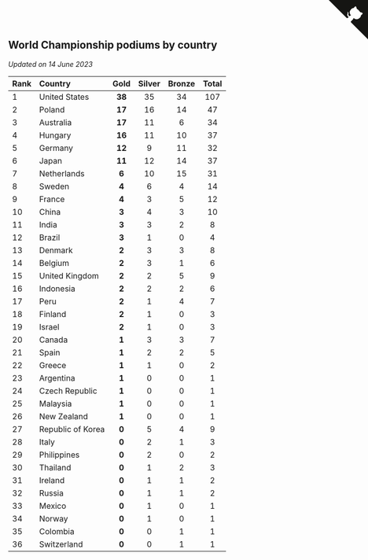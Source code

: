 ## World Championship podiums by country

*Updated on 14 June 2023*

| Rank | Country | Gold | Silver | Bronze | Total |
| :--- | :--- | :--: | :--: | :--: | :--: |
| 1 | United States | **38** | 35 | 34 | 107 |
| 2 | Poland | **17** | 16 | 14 | 47 |
| 3 | Australia | **17** | 11 | 6 | 34 |
| 4 | Hungary | **16** | 11 | 10 | 37 |
| 5 | Germany | **12** | 9 | 11 | 32 |
| 6 | Japan | **11** | 12 | 14 | 37 |
| 7 | Netherlands | **6** | 10 | 15 | 31 |
| 8 | Sweden | **4** | 6 | 4 | 14 |
| 9 | France | **4** | 3 | 5 | 12 |
| 10 | China | **3** | 4 | 3 | 10 |
| 11 | India | **3** | 3 | 2 | 8 |
| 12 | Brazil | **3** | 1 | 0 | 4 |
| 13 | Denmark | **2** | 3 | 3 | 8 |
| 14 | Belgium | **2** | 3 | 1 | 6 |
| 15 | United Kingdom | **2** | 2 | 5 | 9 |
| 16 | Indonesia | **2** | 2 | 2 | 6 |
| 17 | Peru | **2** | 1 | 4 | 7 |
| 18 | Finland | **2** | 1 | 0 | 3 |
| 19 | Israel | **2** | 1 | 0 | 3 |
| 20 | Canada | **1** | 3 | 3 | 7 |
| 21 | Spain | **1** | 2 | 2 | 5 |
| 22 | Greece | **1** | 1 | 0 | 2 |
| 23 | Argentina | **1** | 0 | 0 | 1 |
| 24 | Czech Republic | **1** | 0 | 0 | 1 |
| 25 | Malaysia | **1** | 0 | 0 | 1 |
| 26 | New Zealand | **1** | 0 | 0 | 1 |
| 27 | Republic of Korea | **0** | 5 | 4 | 9 |
| 28 | Italy | **0** | 2 | 1 | 3 |
| 29 | Philippines | **0** | 2 | 0 | 2 |
| 30 | Thailand | **0** | 1 | 2 | 3 |
| 31 | Ireland | **0** | 1 | 1 | 2 |
| 32 | Russia | **0** | 1 | 1 | 2 |
| 33 | Mexico | **0** | 1 | 0 | 1 |
| 34 | Norway | **0** | 1 | 0 | 1 |
| 35 | Colombia | **0** | 0 | 1 | 1 |
| 36 | Switzerland | **0** | 0 | 1 | 1 |


<a href="https://github.com/JustinTimeCuber/wca_statistics" class="github-corner" aria-label="View source on Github"><svg width="80" height="80" viewBox="0 0 250 250" style="fill:#151513; color:#fff; position: absolute; top: 0; border: 0; right: 0;" aria-hidden="true"><path d="M0,0 L115,115 L130,115 L142,142 L250,250 L250,0 Z"></path><path d="M128.3,109.0 C113.8,99.7 119.0,89.6 119.0,89.6 C122.0,82.7 120.5,78.6 120.5,78.6 C119.2,72.0 123.4,76.3 123.4,76.3 C127.3,80.9 125.5,87.3 125.5,87.3 C122.9,97.6 130.6,101.9 134.4,103.2" fill="currentColor" style="transform-origin: 130px 106px;" class="octo-arm"></path><path d="M115.0,115.0 C114.9,115.1 118.7,116.5 119.8,115.4 L133.7,101.6 C136.9,99.2 139.9,98.4 142.2,98.6 C133.8,88.0 127.5,74.4 143.8,58.0 C148.5,53.4 154.0,51.2 159.7,51.0 C160.3,49.4 163.2,43.6 171.4,40.1 C171.4,40.1 176.1,42.5 178.8,56.2 C183.1,58.6 187.2,61.8 190.9,65.4 C194.5,69.0 197.7,73.2 200.1,77.6 C213.8,80.2 216.3,84.9 216.3,84.9 C212.7,93.1 206.9,96.0 205.4,96.6 C205.1,102.4 203.0,107.8 198.3,112.5 C181.9,128.9 168.3,122.5 157.7,114.1 C157.9,116.9 156.7,120.9 152.7,124.9 L141.0,136.5 C139.8,137.7 141.6,141.9 141.8,141.8 Z" fill="currentColor" class="octo-body"></path></svg></a><style>.github-corner:hover .octo-arm{animation:octocat-wave 560ms ease-in-out}@keyframes octocat-wave{0%,100%{transform:rotate(0)}20%,60%{transform:rotate(-25deg)}40%,80%{transform:rotate(10deg)}}@media (max-width:500px){.github-corner:hover .octo-arm{animation:none}.github-corner .octo-arm{animation:octocat-wave 560ms ease-in-out}}</style>
